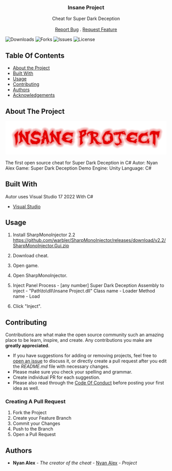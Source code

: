 <br/>
<p align="center">
  <h3 align="center">Insane Project</h3>

  <p align="center">
    Cheat for Super Dark Deception
    <br/>
    <br/>
    <a href="https://github.com/NyanAlex/Insane-Project/issues">Report Bug</a>
    .
    <a href="https://github.com/NyanAlex/Insane-Project/issues">Request Feature</a>
  </p>
</p>

![Downloads](https://img.shields.io/github/downloads/NyanAlex/Insane-Project/total) ![Forks](https://img.shields.io/github/forks/NyanAlex/Insane-Project?style=social) ![Issues](https://img.shields.io/github/issues/NyanAlex/Insane-Project) ![License](https://img.shields.io/github/license/NyanAlex/Insane-Project) 

## Table Of Contents

* [About the Project](#about-the-project)
* [Built With](#built-with)
* [Usage](#usage)
* [Contributing](#contributing)
* [Authors](#authors)
* [Acknowledgements](#acknowledgements)

## About The Project

![Screen Shot](https://raw.githubusercontent.com/NyanAlex/Insane-Project/main/logo.png)

The first open source cheat for Super Dark Deception in C#
Autor: Nyan Alex
Game: Super Dark Deception Demo
Engine: Unity
Language: C#
       

## Built With

Autor uses Visual Studio 17 2022 With C#

* [Visual Studio](https://visualstudio.microsoft.com/ru/vs/)

## Usage

1. Install SharpMonoInjector 2.2 https://github.com/warbler/SharpMonoInjector/releases/download/v2.2/SharpMonoInjector.Gui.zip

2. Download cheat.
3. Open game.
4. Open SharpMonoInjector.
5. Inject Panel
 Process - [any number] Super Dark Deception
 Assembly to inject - "Path\to\dll\Insane Project.dll"
 Class name - Loader
 Method name - Load
6. Click "Inject".


## Contributing

Contributions are what make the open source community such an amazing place to be learn, inspire, and create. Any contributions you make are **greatly appreciated**.
* If you have suggestions for adding or removing projects, feel free to [open an issue](https://github.com/NyanAlex/Insane-Project/issues/new) to discuss it, or directly create a pull request after you edit the *README.md* file with necessary changes.
* Please make sure you check your spelling and grammar.
* Create individual PR for each suggestion.
* Please also read through the [Code Of Conduct](https://github.com/NyanAlex/Insane-Project/blob/main/CODE_OF_CONDUCT.md) before posting your first idea as well.

### Creating A Pull Request

1. Fork the Project
2. Create your Feature Branch
3. Commit your Changes
4. Push to the Branch
5. Open a Pull Request

## Authors

* **Nyan Alex** - *The creator of the cheat* - [Nyan Alex](https://github.com/NyanAlex/) - *Project*

